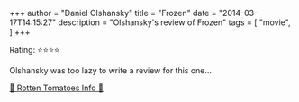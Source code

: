 +++
author = "Daniel Olshansky"
title = "Frozen"
date = "2014-03-17T14:15:27"
description = "Olshansky's review of Frozen"
tags = [
    "movie",
]
+++

Rating: ⭐⭐⭐⭐

Olshansky was too lazy to write a review for this one...

[🍅 Rotten Tomatoes Info 🍅](https://www.rottentomatoes.com//m/frozen_2013)